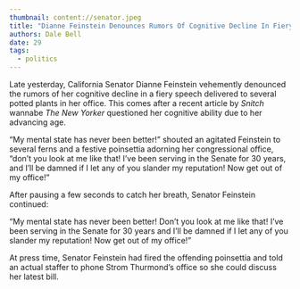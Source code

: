 ```yaml
---
thumbnail: content://senator.jpeg
title: "Dianne Feinstein Denounces Rumors Of Cognitive Decline In Fiery Speech To Potted Plants"
authors: Dale Bell
date: 29
tags:
  - politics
---
```


Late yesterday, California Senator Dianne Feinstein vehemently denounced the rumors of her cognitive decline in a fiery speech delivered to several potted plants in her office. This comes after a recent article by *Snitch* wannabe *The New Yorker* questioned her cognitive ability due to her advancing age.

“My mental state has never been better!” shouted an agitated Feinstein to several ferns and a festive poinsettia adorning her congressional office, “don’t you look at me like that! I’ve been serving in the Senate for 30 years, and I’ll be damned if I let any of you slander my reputation! Now get out of my office!”

After pausing a few seconds to catch her breath, Senator Feinstein continued:

“My mental state has never been better! Don’t you look at me like that! I’ve been serving in the Senate for 30 years and I’ll be damned if I let any of you slander my reputation! Now get out of my office!”

At press time, Senator Feinstein had fired the offending poinsettia and told an actual staffer to phone Strom Thurmond’s office so she could discuss her latest bill.

